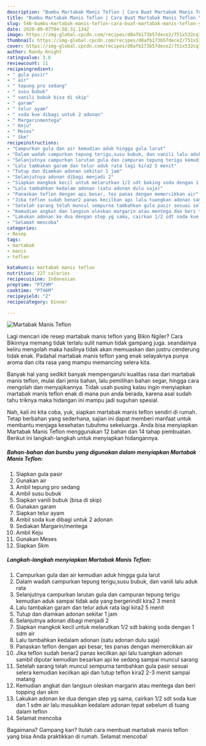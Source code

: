 ```yaml
---
description: "Bumbu Martabak Manis Teflon | Cara Buat Martabak Manis Teflon Yang Bikin Ngiler"
title: "Bumbu Martabak Manis Teflon | Cara Buat Martabak Manis Teflon Yang Bikin Ngiler"
slug: 546-bumbu-martabak-manis-teflon-cara-buat-martabak-manis-teflon-yang-bikin-ngiler
date: 2020-09-07T04:58:31.134Z
image: https://img-global.cpcdn.com/recipes/d8afb173b57dece2/751x532cq70/martabak-manis-teflon-foto-resep-utama.jpg
thumbnail: https://img-global.cpcdn.com/recipes/d8afb173b57dece2/751x532cq70/martabak-manis-teflon-foto-resep-utama.jpg
cover: https://img-global.cpcdn.com/recipes/d8afb173b57dece2/751x532cq70/martabak-manis-teflon-foto-resep-utama.jpg
author: Randy Knight
ratingvalue: 3.6
reviewcount: 11
recipeingredient:
- " gula pasir"
- " air"
- " tepung pro sedang"
- " susu bubuk"
- " vanili bubuk bisa di skip"
- " garam"
- " telur ayam"
- " soda kue dibagi untuk 2 adonan"
- " Margarinmentega"
- " Keju"
- " Meses"
- " Skm"
recipeinstructions:
- "Campurkan gula dan air kemudian aduk hingga gula larut"
- "Dalam wadah campurkan tepung terigu,susu bubuk, dan vanili lalu aduk rata"
- "Selanjutnya campurkan larutan gula dan campuran tepung terigu kemudian aduk sampai tidak ada yang bergerindil kira2 3 menit"
- "Lalu tambakan garam dan telur aduk rata lagi kira2 5 menit"
- "Tutup dan diamkan adonan sekitar 1 jam"
- "Selanjutnya adonan dibagi menjadi 2"
- "Siapkan mangkok kecil untuk melarutkan 1/2 sdt baking soda dengan 1 sdm air"
- "Lalu tambahkan kedalam adonan (satu adonan dulu saja)"
- "Panaskan teflon dengan api besar, tes panas dengan memercikkan air"
- "Jika teflon sudah benar2 panas kecilkan api lalu tuangkan adonan sambil diputar kemudian besarkan api ke sedang sampai muncul sarang"
- "Setelah sarang telah muncul sempurna tambahkan gula pasir sesuai selera kemudian kecilkan api dan tutup teflon kira2 2-3 menit sampai matang"
- "Kemudian angkat dan langsun oleskan margarin atau mentega dan beri topping dan skm"
- "Lakukan adonan ke dua dengan step yg sama, cairkan 1/2 sdt soda kue dan 1 sdm air lalu masukkan kedalam adonan tepat sebelum di tuang dalam teflon"
- "Selamat mencoba"
categories:
- Resep
tags:
- martabak
- manis
- teflon

katakunci: martabak manis teflon 
nutrition: 227 calories
recipecuisine: Indonesian
preptime: "PT29M"
cooktime: "PT46M"
recipeyield: "2"
recipecategory: Dinner

---
```



![Martabak Manis Teflon](https://img-global.cpcdn.com/recipes/d8afb173b57dece2/751x532cq70/martabak-manis-teflon-foto-resep-utama.jpg)

Lagi mencari ide resep martabak manis teflon yang Bikin Ngiler? Cara Bikinnya memang tidak terlalu sulit namun tidak gampang juga. seandainya keliru mengolah maka hasilnya tidak akan memuaskan dan justru cenderung tidak enak. Padahal martabak manis teflon yang enak selayaknya punya aroma dan cita rasa yang mampu memancing selera kita.

Banyak hal yang sedikit banyak mempengaruhi kualitas rasa dari martabak manis teflon, mulai dari jenis bahan, lalu pemilihan bahan segar, hingga cara mengolah dan menyajikannya. Tidak usah pusing kalau ingin menyiapkan martabak manis teflon enak di mana pun anda berada, karena asal sudah tahu triknya maka hidangan ini mampu jadi suguhan spesial.




Nah, kali ini kita coba, yuk, siapkan martabak manis teflon sendiri di rumah. Tetap berbahan yang sederhana, sajian ini dapat memberi manfaat untuk membantu menjaga kesehatan tubuhmu sekeluarga. Anda bisa menyiapkan Martabak Manis Teflon menggunakan 12 bahan dan 14 tahap pembuatan. Berikut ini langkah-langkah untuk menyiapkan hidangannya.

<!--inarticleads1-->

##### Bahan-bahan dan bumbu yang digunakan dalam menyiapkan Martabak Manis Teflon:

1. Siapkan  gula pasir
1. Gunakan  air
1. Ambil  tepung pro sedang
1. Ambil  susu bubuk
1. Siapkan  vanili bubuk (bisa di skip)
1. Gunakan  garam
1. Siapkan  telur ayam
1. Ambil  soda kue dibagi untuk 2 adonan
1. Sediakan  Margarin/mentega
1. Ambil  Keju
1. Gunakan  Meses
1. Siapkan  Skm




<!--inarticleads2-->

##### Langkah-langkah menyiapkan Martabak Manis Teflon:

1. Campurkan gula dan air kemudian aduk hingga gula larut
1. Dalam wadah campurkan tepung terigu,susu bubuk, dan vanili lalu aduk rata
1. Selanjutnya campurkan larutan gula dan campuran tepung terigu kemudian aduk sampai tidak ada yang bergerindil kira2 3 menit
1. Lalu tambakan garam dan telur aduk rata lagi kira2 5 menit
1. Tutup dan diamkan adonan sekitar 1 jam
1. Selanjutnya adonan dibagi menjadi 2
1. Siapkan mangkok kecil untuk melarutkan 1/2 sdt baking soda dengan 1 sdm air
1. Lalu tambahkan kedalam adonan (satu adonan dulu saja)
1. Panaskan teflon dengan api besar, tes panas dengan memercikkan air
1. Jika teflon sudah benar2 panas kecilkan api lalu tuangkan adonan sambil diputar kemudian besarkan api ke sedang sampai muncul sarang
1. Setelah sarang telah muncul sempurna tambahkan gula pasir sesuai selera kemudian kecilkan api dan tutup teflon kira2 2-3 menit sampai matang
1. Kemudian angkat dan langsun oleskan margarin atau mentega dan beri topping dan skm
1. Lakukan adonan ke dua dengan step yg sama, cairkan 1/2 sdt soda kue dan 1 sdm air lalu masukkan kedalam adonan tepat sebelum di tuang dalam teflon
1. Selamat mencoba




Bagaimana? Gampang kan? Itulah cara membuat martabak manis teflon yang bisa Anda praktikkan di rumah. Selamat mencoba!
